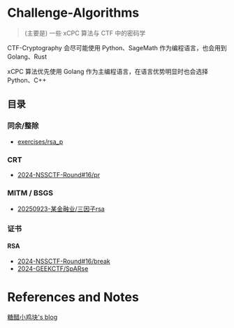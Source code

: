 # Challenge-Algorithms

> (主要是) 一些 xCPC 算法与 CTF 中的密码学

CTF-Cryptography 会尽可能使用 Python、SageMath 作为编程语言，也会用到 Golang、Rust

xCPC 算法优先使用 Golang 作为主编程语言，在语言优势明显时也会选择 Python、C++

## 目录

### 同余/整除

- [exercises/rsa_p](./exercises/rsa_p)

### CRT

- [2024-NSSCTF-Round#16/pr](./2024-NSSCTF-Round#16/pr)

### MITM / BSGS

- [20250923-某金融业/三因子rsa](./20250923-某金融业/三因子rsa)

### 证书

#### RSA

- [2024-NSSCTF-Round#16/break](./2024-NSSCTF-Round#16/break)
- [2024-GEEKCTF/SpARse](./2024-GEEKCTF/SpARse)

# References and Notes

[糖醋小鸡块's blog](https://tangcuxiaojikuai.xyz/)
